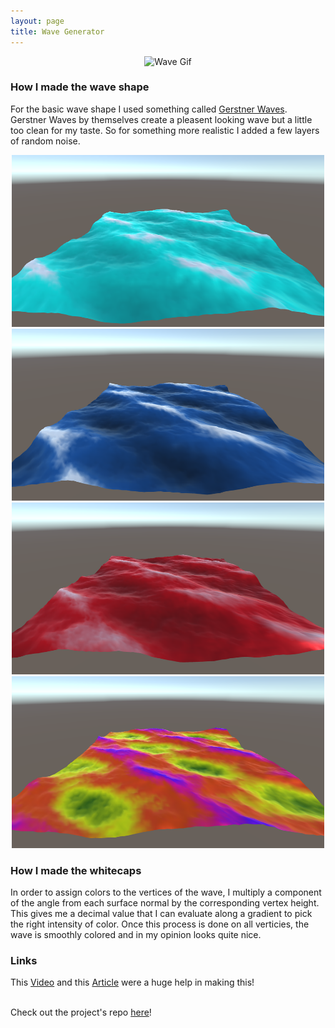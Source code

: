 ```yaml
---
layout: page
title: Wave Generator 
---
```


<p align="center">
  <img src="https://media.giphy.com/media/lWS8ySFPFM3acEyFKE/giphy.gif" alt="Wave Gif" width="500"/>
</p>

<h3>How I made the wave shape</h3>
<p>For the basic wave shape I used something called <a href="https://en.wikipedia.org/wiki/Trochoidal_wave">Gerstner Waves</a>. Gerstner Waves by themselves create a pleasent looking wave but a little too clean for my taste. So for something more realistic I added a few layers of random noise.
<br></p>

<p align="center">
  <img src="https://github.com/MichaelOdermatt/WaveGenerator/blob/main/Assets/Screenshots/Gerstner%20wave.png?raw=true" alt="Wave Image" width="500" height="275"/>
  <img src="https://github.com/MichaelOdermatt/WaveGenerator/blob/main/Assets/Screenshots/Gerstner%20wave%202.PNG?raw=true" alt="Wave Image" width="500" height="275"/>
  <img src="https://github.com/MichaelOdermatt/WaveGenerator/blob/main/Assets/Screenshots/Gerstner%20wave%203.PNG?raw=true" alt="Wave Image" width="500" height="275"/>
  <img src="https://github.com/MichaelOdermatt/WaveGenerator/blob/main/Assets/Screenshots/Gerstner%20wave%204.PNG?raw=true" alt="Wave Image" width="500" height="275"/>
</p>

<h3>How I made the whitecaps</h3>
<p>In order to assign colors to the vertices of the wave, I multiply a component of the angle from each surface normal by the corresponding vertex height. This gives me a decimal value that I can evaluate along a gradient to pick the right intensity of color. Once this process is done on all verticies, the wave is smoothly colored and in my opinion looks quite nice. 
<br></p>

<h3>Links</h3>

This [Video](https://www.youtube.com/watch?v=MRNFcywkUSA&ab_channel=SebastianLague) and this [Article](https://catlikecoding.com/unity/tutorials/flow/waves/) were a huge help in making this!

<p>
<br>
Check out the project's repo <a href="https://github.com/MichaelOdermatt/WaveGenerator"> here</a>!
</p>